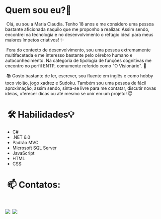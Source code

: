 
 <div>
   <h1>Quem sou eu?👋</h1>
    <p>&nbsp;Olá, eu sou a Maria Claudia. Tenho 18 anos e me considero uma pessoa bastante aficionada naquilo que me proponho a realizar. Assim sendo, encontrei na tecnologia e
      no desenvolvimento o refúgio ideal para meus maiores ímpetos criativos! ✨
    </p>
    <p>&nbsp;Fora do contexto de desenvolvimento, sou uma pessoa extremamente multifacetada e me interesso bastante pelo cérebro humano e autoconhecimento. Na categoria de tipologia
      de funções cognitivas me encontro no perfil ENTP, comumente referido como "O Visionário". 🧠
    </p>
    <p>&nbsp;📚 Gosto bastante de ler, escrever, sou fluente em inglês e como hobby toco violão, jogo xadrez e Sudoku. Também sou uma pessoa de fácil aproximação, assim sendo, sinta-se 
      livre para me contatar, discutir novas ideias, oferecer dicas ou até mesmo se unir em um projeto! 😇
    </p>
  </div>
  <div>
  <h1>&nbsp;🛠 Habilidades💡</h1>
      <ul>
        <li>C#</li>
        <li>.NET 6.0</li>
        <li>Padrão MVC</li>
        <li>Microsoft SQL Server</li>
        <li>JavaScript</li>
        <li>HTML</li>
        <li>CSS</li>
      </ul>
  </div>
  <div>
	<h1>&nbsp;📫 Contatos:<h1>
    <a href = "&nbsp; mailto:itisclaudia1@gmail.com"><img src="https://img.shields.io/badge/Gmail-D14836?style=for-the-badge&logo=gmail&logoColor=white" target="_blank"></a>
    <a href="&nbsp; https://www.linkedin.com/in/itisclaudia" target="_blank"><img src="https://img.shields.io/badge/-LinkedIn-%230077B5?style=for-the-badge&logo=linkedin&logoColor=white" target="_blank"></a>   
  </div>
		
		
			


